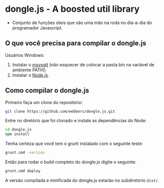 dongle.js - A boosted util library
===================================
* Conjunto de funções úteis que são uma mão na roda no dia-a-dia do programador Javascript.

O que você precisa para compilar o dongle.js
--------------------------------------------
Usuários Windows:

1. Instalar o [msysgit](https://code.google.com/p/msysgit/) (não esquecer de colocar a pasta bin na variável de ambiente PATH);
2. Instalar o [Node.js](http://nodejs.org/).

Como compilar o dongle.js
----------------------------

Primeiro faça um clone do repositório:

```bash
git clone https://github.com/webbers/dongle.js.git
```

Entre no diretório que foi clonado e instale as dependências do Node:

```bash
cd dongle.js
npm install
```

Tenha certeza que você tem o grunt instalado com o seguinte teste:

```bash
grunt.cmd -version
```


Então para rodar o build completo do dongle.js digite o seguinte:

```bash
grunt.cmd deploy
```

A versão compilada e minificada do dongle.js estarão no subdiretório `dist/`.
